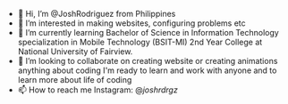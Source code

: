 - 👋 Hi, I’m @JoshRodriguez from Philippines
- 👀 I’m interested in making websites, configuring problems etc
- 🌱 I’m currently learning Bachelor of Science in Information Technology specialization in Mobile Technology (BSIT-MI) 2nd Year College at National University of Fairview.
- 💞️ I’m looking to collaborate on creating website or creating animations anything about coding I'm ready to learn and work with anyone and to learn more 
      about life of coding
- 📫 How to reach me Instagram: @_joshrdrgz_ 

<!---
JoshRodriguezzz/JoshRodriguezzz is a ✨ special ✨ repository because its `README.md` (this file) appears on your GitHub profile.
You can click the Preview link to take a look at your changes.
--->
